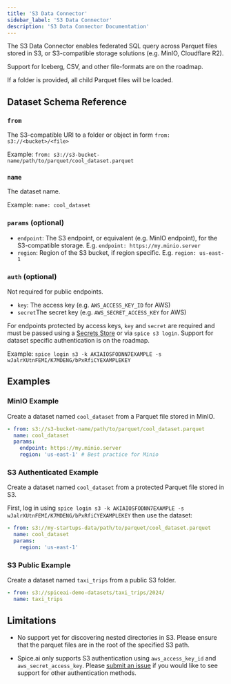 ```yaml
---
title: 'S3 Data Connector'
sidebar_label: 'S3 Data Connector'
description: 'S3 Data Connector Documentation'
---
```


The S3 Data Connector enables federated SQL query across Parquet files stored in S3, or S3-compatible storage solutions (e.g. MinIO, Cloudflare R2).

Support for Iceberg, CSV, and other file-formats are on the roadmap.

If a folder is provided, all child Parquet files will be loaded.

## Dataset Schema Reference

### `from`

The S3-compatible URI to a folder or object in form `from: s3://<bucket>/<file>`

Example: `from: s3://s3-bucket-name/path/to/parquet/cool_dataset.parquet`

### `name`

The dataset name.

Example: `name: cool_dataset`

### `params` (optional)

- `endpoint`: The S3 endpoint, or equivalent (e.g. MinIO endpoint), for the S3-compatible storage. E.g. `endpoint: https://my.minio.server`
- `region`: Region of the S3 bucket, if region specific. E.g. `region: us-east-1`

### `auth` (optional)

Not required for public endpoints.

- `key`: The access key (e.g. `AWS_ACCESS_KEY_ID` for AWS)
- `secret`The secret key (e.g. `AWS_SECRET_ACCESS_KEY` for AWS)

For endpoints protected by access keys, `key` and `secret` are required and must be passed using a [Secrets Store](/secret-stores) or via `spice s3 login`. Support for dataset specific authentication is on the roadmap.

Example: `spice login s3 -k AKIAIOSFODNN7EXAMPLE -s wJalrXUtnFEMI/K7MDENG/bPxRfiCYEXAMPLEKEY`

## Examples

### MinIO Example

Create a dataset named `cool_dataset` from a Parquet file stored in MinIO.

```yaml
- from: s3://s3-bucket-name/path/to/parquet/cool_dataset.parquet
  name: cool_dataset
  params:
    endpoint: https://my.minio.server
    region: 'us-east-1' # Best practice for Minio
```

### S3 Authenticated Example

Create a dataset named `cool_dataset` from a protected Parquet file stored in S3.

First, log in using `spice login s3 -k AKIAIOSFODNN7EXAMPLE -s wJalrXUtnFEMI/K7MDENG/bPxRfiCYEXAMPLEKEY` then use the dataset:

```yaml
- from: s3://my-startups-data/path/to/parquet/cool_dataset.parquet
  name: cool_dataset
  params:
    region: 'us-east-1'
```

### S3 Public Example

Create a dataset named `taxi_trips` from a public S3 folder.

```yaml
- from: s3://spiceai-demo-datasets/taxi_trips/2024/
  name: taxi_trips
```

## Limitations

- No support yet for discovering nested directories in S3. Please ensure that the parquet files are in the root of the specified S3 path.

- Spice.ai only supports S3 authentication using `aws_access_key_id` and `aws_secret_access_key`. Please [submit an issue](https://github.com/spiceai/spiceai/issues/new?template=feature_request.md) if you would like to see support for other authentication methods.
